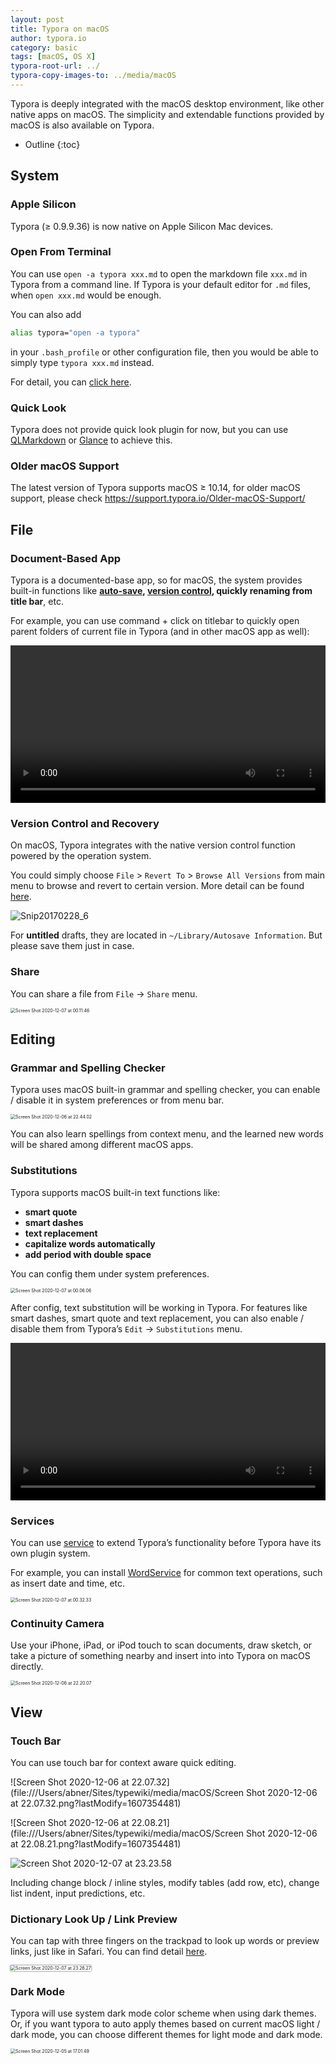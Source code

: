```yaml
---
layout: post
title: Typora on macOS
author: typora.io
category: basic
tags: [macOS, OS X]
typora-root-url: ../
typora-copy-images-to: ../media/macOS
---
```


Typora is deeply integrated with the macOS desktop environment, like other native apps on macOS. The simplicity and extendable functions provided by macOS is also available on Typora.

* Outline
{:toc}
## System

### Apple Silicon

Typora (≥ 0.9.9.36) is now native on Apple Silicon Mac devices.

### Open From Terminal 

You can use `open -a typora xxx.md` to open the markdown file `xxx.md` in Typora from a command line. If Typora is your default editor for `.md` files, when `open xxx.md` would be enough.

You can also add

```sh
alias typora="open -a typora"
```

in your `.bash_profile` or other configuration file, then you would be able to simply type `typora xxx.md` instead.

For detail, you can [click here](https://support.typora.io/Use-Typora-From-Shell-or-cmd/).

### Quick Look

Typora does not provide quick look plugin for now, but you can use [QLMarkdown](https://github.com/toland/qlmarkdown) or [Glance](https://github.com/samuelmeuli/glance) to achieve this.

### Older macOS Support

The latest version of Typora supports macOS ≥ 10.14, for older macOS support, please check https://support.typora.io/Older-macOS-Support/

## File

### Document-Based App

Typora is a documented-base app, so for macOS, the system provides built-in functions like **[auto-save](https://support.typora.io/Auto-Save/), [version control](https://support.typora.io/Version-Control/), quickly renaming from title bar**, etc.

For example, you can use command + click on titlebar to quickly open parent folders of current file in Typora (and in other macOS app as well):

<video src="/media/macOS/titlebar.mp4" controls style="width:100%"> </video>

### Version Control and Recovery

On macOS, Typora integrates with the native version control function powered by the operation system.

You could simply choose `File` > `Revert To` > `Browse All Versions` from main menu to browse and revert to certain version. More detail can be found [here](https://support.apple.com/guide/mac-help/mh40710/mac).

![Snip20170228_6](/media/macOS/Snip20170228_6.png)

For **untitled** drafts, they are located in `~/Library/Autosave Information`. But please save them just in case.

### Share

You can share a file from `File` → `Share` menu.

<img src="/media/macOS/Screen Shot 2020-12-07 at 00.11.46.png" alt="Screen Shot 2020-12-07 at 00.11.46" style="zoom:50%;" />

## Editing

### Grammar and Spelling Checker

Typora uses macOS built-in grammar and spelling checker, you can enable / disable it in system preferences or from menu bar.

<img src="/media/macOS/Screen Shot 2020-12-06 at 22.44.02.png" alt="Screen Shot 2020-12-06 at 22.44.02" style="zoom:50%;" />

You can also learn spellings from context menu, and the learned new words will be shared among different macOS apps.

### Substitutions

Typora supports macOS built-in text functions like: 

- **smart quote**
- **smart dashes**
-  **text replacement**
- **capitalize words automatically**
- **add period with double space**

You can config them under system preferences.

<img src="/media/macOS/Screen Shot 2020-12-07 at 00.06.06.png" alt="Screen Shot 2020-12-07 at 00.06.06" style="zoom:50%;" />

After config, text substitution will be working in Typora. For features like smart dashes, smart quote and text replacement, you can also enable / disable them from Typora’s `Edit` → `Substitutions` menu.

<video src="/media/macOS/Screen Recording 2020-12-07 at 00.07.54.mov" style="width:100%" controls> </video>

### Services

You can use [service](https://www.computerworld.com/article/2476298/os-x-a-quick-guide-to-services-on-your-mac.html) to extend Typora’s functionality before Typora have its own plugin system.

For example, you can install [WordService](https://apps.apple.com/us/app/wordservice/id899972312?mt=12) for common text operations, such as insert date and time, etc.

<img src="/media/macOS/Screen Shot 2020-12-07 at 00.32.33.png" alt="Screen Shot 2020-12-07 at 00.32.33" style="zoom:50%;" />

### Continuity Camera

Use your iPhone, iPad, or iPod touch to scan documents, draw sketch, or take a picture of something nearby and insert into into Typora on macOS directly.

<img src="/media/macOS/Screen Shot 2020-12-06 at 22.20.07.png" alt="Screen Shot 2020-12-06 at 22.20.07" style="zoom:50%;" />

## View

### Touch Bar

You can use touch bar for context aware quick editing.

![Screen Shot 2020-12-06 at 22.07.32](file:///Users/abner/Sites/typewiki/media/macOS/Screen Shot 2020-12-06 at 22.07.32.png?lastModify=1607354481)

![Screen Shot 2020-12-06 at 22.08.21](file:///Users/abner/Sites/typewiki/media/macOS/Screen Shot 2020-12-06 at 22.08.21.png?lastModify=1607354481)

<img src="/media/macOS/Screen Shot 2020-12-07 at 23.23.58.png" alt="Screen Shot 2020-12-07 at 23.23.58" />

Including change block / inline styles, modify tables (add row,  etc), change list indent, input predictions, etc.

### Dictionary Look Up / Link Preview

You can tap with three fingers on the trackpad to look up words or preview links, just like in Safari. You can find detail [here](https://support.apple.com/guide/mac-help/mchl3983326c/mac).

<img src="/media/macOS/Screen Shot 2020-12-07 at 23.26.27.png" alt="Screen Shot 2020-12-07 at 23.26.27" style="zoom:50%;box-shadow: 0 0 5px #333;" />

### Dark Mode

Typora will use system dark mode color scheme when using dark themes. Or, if you want typora to auto apply themes based on current macOS light / dark mode, you can choose different themes for light mode and dark mode.

<img src="/media/new-97/Screen Shot 2020-12-05 at 17.01.49.png" alt="Screen Shot 2020-12-05 at 17.01.49" style="zoom:50%;" />

